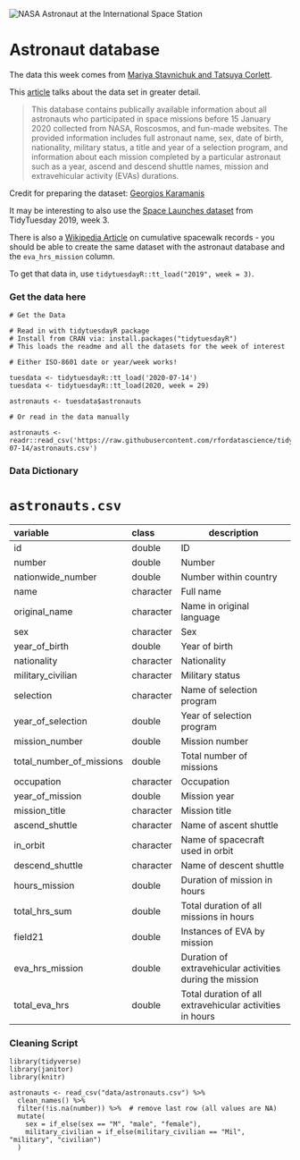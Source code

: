 ![NASA Astronaut at the International Space Station](https://images.unsplash.com/photo-1447433865958-f402f562b843?ixlib=rb-1.2.1&ixid=eyJhcHBfaWQiOjEyMDd9&auto=format&fit=crop&w=1352&q=80)

# Astronaut database

The data this week comes from [Mariya Stavnichuk and Tatsuya Corlett](https://data.mendeley.com/datasets/86tsnnbv2w/1). 

This [article](https://www.sciencedirect.com/science/article/abs/pii/S2214552420300444) talks about the data set in greater detail.

> This database contains publically available information about all astronauts who participated in space missions before 15 January 2020 collected from NASA, Roscosmos, and fun-made websites. The provided information includes full astronaut name, sex, date of birth, nationality, military status, a title and year of a selection program, and information about each mission completed by a particular astronaut such as a year, ascend and descend shuttle names, mission and extravehicular activity (EVAs) durations.

Credit for preparing the dataset: [Georgios Karamanis](https://twitter.com/geokaramanis)

It may be interesting to also use the [Space Launches dataset](https://github.com/rfordatascience/tidytuesday/tree/main/data/2019/2019-01-15) from TidyTuesday 2019, week 3.

There is also a [Wikipedia Article](https://en.wikipedia.org/wiki/List_of_cumulative_spacewalk_records) on cumulative spacewalk records - you should be able to create the same dataset with the astronaut database and the `eva_hrs_mission` column.

To get that data in, use `tidytuesdayR::tt_load("2019", week = 3)`.

### Get the data here

```{r}
# Get the Data

# Read in with tidytuesdayR package 
# Install from CRAN via: install.packages("tidytuesdayR")
# This loads the readme and all the datasets for the week of interest

# Either ISO-8601 date or year/week works!

tuesdata <- tidytuesdayR::tt_load('2020-07-14')
tuesdata <- tidytuesdayR::tt_load(2020, week = 29)

astronauts <- tuesdata$astronauts

# Or read in the data manually

astronauts <- readr::read_csv('https://raw.githubusercontent.com/rfordatascience/tidytuesday/main/data/2020/2020-07-14/astronauts.csv')

```
### Data Dictionary

# `astronauts.csv`

| variable                 | class     | description                                               |
| :----------------------- | :-------- | --------------------------------------------------------- |
| id                       | double    | ID                                                        |
| number                   | double    | Number                                                    |
| nationwide_number        | double    | Number within country                                     |
| name                     | character | Full  name                                                |
| original_name            | character | Name in original language                                 |
| sex                      | character | Sex                                                       |
| year_of_birth            | double    | Year of birth                                             |
| nationality              | character | Nationality                                               |
| military_civilian        | character | Military status                                           |
| selection                | character | Name of selection program                                 |
| year_of_selection        | double    | Year of selection program                                 |
| mission_number           | double    | Mission number                                            |
| total_number_of_missions | double    | Total number of missions                                  |
| occupation               | character | Occupation                                                |
| year_of_mission          | double    | Mission year                                              |
| mission_title            | character | Mission title                                             |
| ascend_shuttle           | character | Name of ascent shuttle                                    |
| in_orbit                 | character | Name of spacecraft used in orbit                          |
| descend_shuttle          | character | Name of descent shuttle                                   |
| hours_mission            | double    | Duration of mission in hours                              |
| total_hrs_sum            | double    | Total duration of all missions in hours                   |
| field21                  | double    | Instances of EVA by mission                                                         |
| eva_hrs_mission          | double    | Duration of extravehicular activities  during the mission |
| total_eva_hrs            | double    | Total duration of all extravehicular activities in hours  |


### Cleaning Script

```{r}
library(tidyverse)
library(janitor)
library(knitr)

astronauts <- read_csv("data/astronauts.csv") %>% 
  clean_names() %>% 
  filter(!is.na(number)) %>%  # remove last row (all values are NA)
  mutate(
    sex = if_else(sex == "M", "male", "female"),
    military_civilian = if_else(military_civilian == "Mil", "military", "civilian")
  )
```
